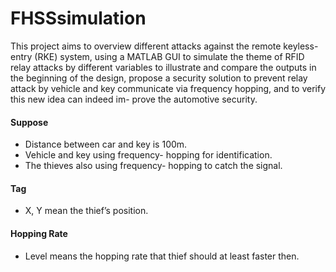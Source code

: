 # FHSSsimulation
This project aims to overview different attacks against the remote keyless-entry (RKE) system, using a MATLAB GUI to simulate the theme of RFID relay attacks by different variables to illustrate and compare the outputs in the beginning of the design, propose a security solution to prevent relay attack by vehicle and key communicate via frequency hopping, and to verify this new idea can indeed im- prove the automotive security.

#### Suppose
* Distance between car and key is 100m.
* Vehicle and key using frequency- hopping for identification.
* The thieves also using frequency- hopping to catch the signal.

#### Tag
* X, Y mean the thief’s position.

#### Hopping Rate
* Level means the hopping rate that thief should at least faster then.
